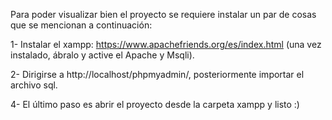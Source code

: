 Para poder visualizar bien el proyecto se requiere instalar un par de cosas que se mencionan a continuación:

1- Instalar el xampp: https://www.apachefriends.org/es/index.html (una vez instalado, ábralo y active el Apache y Msqli).

2- Dirigirse a http://localhost/phpmyadmin/, posteriormente importar el archivo sql.

4- El último paso es abrir el proyecto desde la carpeta xampp y listo :)
